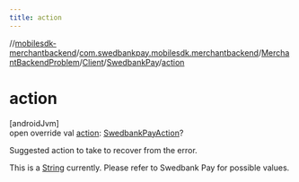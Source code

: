 ```yaml
---
title: action
---
```

//[mobilesdk-merchantbackend](../../../../../index.html)/[com.swedbankpay.mobilesdk.merchantbackend](../../../index.html)/[MerchantBackendProblem](../../index.html)/[Client](../index.html)/[SwedbankPay](index.html)/[action](action.html)



# action



[androidJvm]\
open override val [action](action.html): [SwedbankPayAction](../../../index.html#853214653%2FClasslikes%2F1689614965)?



Suggested action to take to recover from the error.



This is a [String](https://kotlinlang.org/api/latest/jvm/stdlib/kotlin/-string/index.html) currently. Please refer to Swedbank Pay for possible values.




